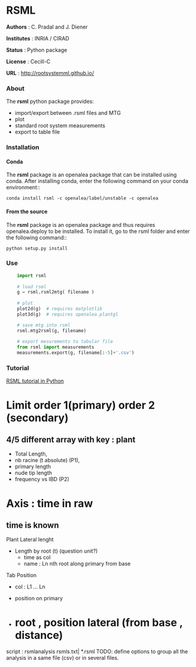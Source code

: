 # RSML

**Authors** : C. Pradal and J. Diener

**Institutes** : INRIA / CIRAD

**Status** : Python package 

**License** : Cecill-C

**URL** : http://rootsystemml.github.io/

### About

The **rsml** python package provides:

 - import/export between .rsml files and MTG
 - plot
 - standard root system measurements
 - export to table file


### Installation

#### Conda 

The **rsml** package is an openalea package that can be installed using conda. After installing conda, enter the following command on your conda environment::

    conda install rsml -c openalea/label/unstable -c openalea
    

#### From the source

The **rsml** package is an openalea package and thus requires openalea.deploy to be installed. To install it, go to the rsml folder and enter the following command::

    python setup.py install
    

### Use

```python
    import rsml
    
    # load rsml
    g = rsml.rsml2mtg( filename )
    
    # plot
    plot2d(g)  # requires matplotlib
    plot3d(g)  # requires openalea.plantgl

    # save mtg into rsml
    rsml.mtg2rsml(g, filename)
    
    # export mesurements to tabular file
    from rsml import measurements
    measurements.export(g, filename[:-5]+'.csv')
```    

### Tutorial

[RSML tutorial in Python](http://nbviewer.ipython.org/github/RootSystemML/RSML-conversion-tools/blob/master/python/rsml/example/RSML%20tutorial%20in%20Python.ipynb)


# Limit order 1(primary) order 2 (secondary)
## 4/5 different array with key : plant
- Total Length, 
- nb racine (t absolute) (P1), 
- primary length
- nude tip length 
- frequency vs IBD (P2)

# Axis : time in raw
## time is known

Plant Lateral lenght
- Length by root  (t) (question unit?)
    - time as col
    - name : Ln nth root along primary from base

Tab Position
- col : L1 ... Ln
- position on primary


- # root , position lateral (from base , distance)

script : rsmlanalysis rsmls.txt| *.rsml
TODO: define options to group all the analysis in a same file (csv) or in several files.